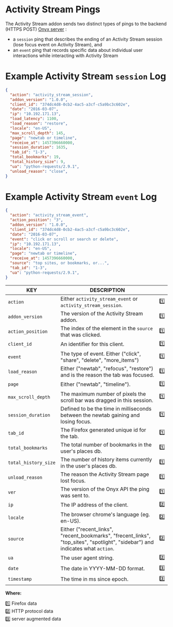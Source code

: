 # Activity Stream Pings

The Activity Stream addon sends two distinct types of pings to the backend (HTTPS POST) [Onyx server](https://github.com/mozilla/onyx) :
- a `session` ping that describes the ending of an Activity Stream session (lose focus event on Activity Stream), and
- an `event` ping that records specific data about individual user interactions while interacting with Activity Stream


# Example Activity Stream `session` Log

```json
{
  "action": "activity_stream_session",
  "addon_version": "1.0.0",
  "client_id": "374dc4d8-0cb2-4ac5-a3cf-c5a9bc3c602e",
  "date": "2016-03-07",
  "ip": "10.192.171.13",
  "load_latency": 1100,
  "load_reason": "restore",
  "locale": "en-US",
  "max_scroll_depth": 145,
  "page": "newtab or timeline",
  "receive_at": 1457396660000,
  "session_duration": 1635,
  "tab_id": "1-3",
  "total_bookmarks": 19,
  "total_history_size": 9,
  "ua": "python-requests/2.9.1",
  "unload_reason": "close",
}
```

# Example Activity Stream `event` Log

```json
{
  "action": "activity_stream_event",
  "action_position": "3",
  "addon_version": "1.0.0",
  "client_id": "374dc4d8-0cb2-4ac5-a3cf-c5a9bc3c602e",
  "date": "2016-03-07",
  "event": "click or scroll or search or delete",
  "ip": "10.192.171.13",
  "locale": "en-US",
  "page": "newtab or timeline",
  "receive_at": 1457396660000,
  "source": "top sites, or bookmarks, or...",
  "tab_id": "1-3",
  "ua": "python-requests/2.9.1",
}
```


| KEY | DESCRIPTION | &nbsp; |
|-----|-------------|:-----:|
| `action` | Either `activity_stream_event` or `activity_stream_session`. | :one:
| `addon_version` | The version of the Activity Stream addon. | :one:
| `action_position` | The index of the element in the `source` that was clicked. | :one:
| `client_id` | An identifier for this client. | :one:
| `event` | The type of event. Either ("click", "share", "delete", "more_items") | :one:
| `load_reason` | Either ("newtab", "refocus", "restore") and is the reason the tab was focused. | :one:
| `page` | Either ("newtab", "timeline"). | :one:
| `max_scroll_depth` | The maximum number of pixels the scroll bar was dragged in this session. | :one:
| `session_duration` | Defined to be the time in milliseconds between the newtab gaining and losing focus. | :one:
| `tab_id` | The Firefox generated unique id for the tab. | :one:
| `total_bookmarks` | The total number of bookmarks in the user's places db. | :one:
| `total_history_size` | The number of history items currently in the user's places db. | :one:
| `unload_reason` | The reason the Activity Stream page lost focus. | :one:
| `ver` | The version of the Onyx API the ping was sent to. | :one:
| `ip` | The IP address of the client. | :two:
| `locale` | The browser chrome's language (eg. en-US). | :two:
| `source` | Either ("recent_links", "recent_bookmarks", "frecent_links", "top_sites", "spotlight", "sidebar") and indicates what `action`. | :two:
| `ua` | The user agent string. | :two:
| `date` | The date in YYYY-MM-DD format. | :three:
| `timestamp` | The time in ms since epoch. | :three:

**Where:**

:one: Firefox data  
:two: HTTP protocol data  
:three: server augmented data
